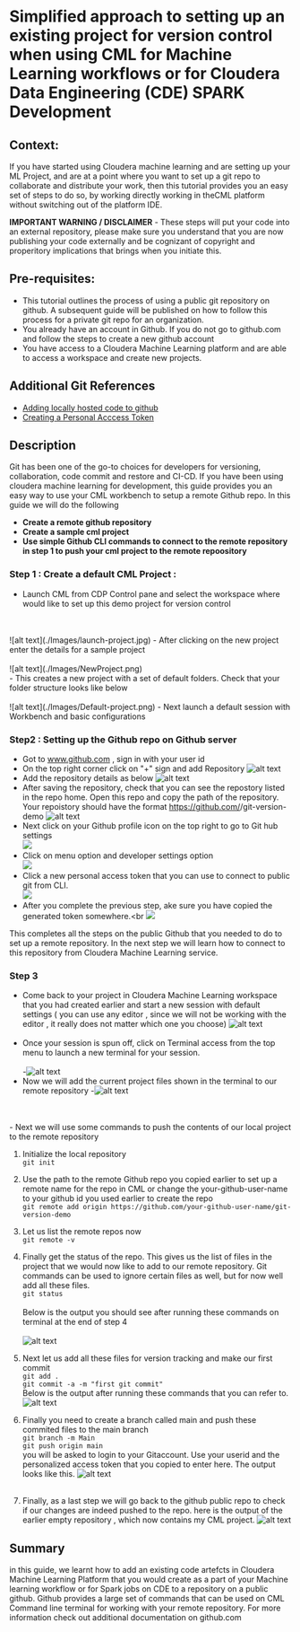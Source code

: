 # Simplified approach to setting up an existing project for version control when using CML for Machine Learning workflows or for Cloudera Data Engineering (CDE) SPARK Development
## Context: 
If you have started using Cloudera machine learning and are setting up your ML Project, and are at a point where you want to set up a git repo to collaborate and distribute your work, then this tutorial provides you an easy set of steps to do so, by working directly working in theCML platform without switching out of the platform IDE.

**IMPORTANT WARNING / DISCLAIMER** - These steps will put your code into an external repository, please make sure you understand that you are now publishing your code externally and be cognizant of copyright and properitory implications that brings when you initiate this. 

## Pre-requisites: 
- This tutorial outlines the process of using a public git repository on github. A subsequent
guide will be published on how to follow this process for a private git repo for an organization. 
- You already have an account in Github. If you do not go to github.com and follow the steps to create a new github account
- You have access to a Cloudera Machine Learning platform and are able to access a workspace and create new projects. 



## Additional Git References

- [Adding locally hosted code to github](https://docs.github.com/en/get-started/importing-your-projects-to-github/importing-source-code-to-github/adding-locally-hosted-code-to-github)
- [Creating a Personal Acccess Token](https://docs.github.com/en/authentication/keeping-your-account-and-data-secure/creating-a-personal-access-token)

## Description 
Git has been one of the go-to choices for developers for versioning, collaboration, code commit and restore and CI-CD. If you have been using cloudera machine learning for development, this guide provides you an easy way to use your CML workbench to setup a remote Github repo. In this guide we will do the following
- **Create a remote github repository**
- **Create a sample cml project**
- **Use simple Github CLI commands to connect to the remote repository in step 1 to push your cml project to the remote repoository**

### Step 1 : Create a default CML Project  : 
- Launch CML from CDP Control pane and select the workspace where would like to set up this demo project for version control 
<br>
<br>
![alt text](./Images/launch-project.jpg)
- After clicking  on the new project enter the details for a sample project <br> <br>
![alt text](./Images/NewProject.png) <br>
- This creates a new project with a set of default folders. Check that your folder structure looks like below  <br> <br>
![alt text](./Images/Default-project.png)
- Next launch a default session with Workbench and basic configurations <br> 

### Step2 : Setting up the Github repo on Github server
- Got to www.github.com , sign in with your user id
- On the top right corner click on "+" sign and add Repository
![alt text](./Images/Create-new-repository.jpg)
- Add the repository details as below
![alt text](./Images/Create-Repo.jpg)
- After saving the repository, check that you can see the repostory listed in the repo home. Open this repo and copy the path of the repository. Your repoistory should have the format https://github.com/<your-user-name>/git-version-demo 
![alt text](./Images/Repo-home.jpg)
- Next click on your Github profile icon on the top right to go to Git hub settings<br>
![](./Images/Profile-Menu.jpg)
- Click on menu option and developer settings option <br>
![](./Images/developer-settings.jpg)
- Click a new personal access token that you can use to connect to public git from CLI.<br>
![](./Images/Personal-access-token.jpg)
- After you complete the previous step, ake sure you have copied the generated token somewhere.<br
![](.//Images/GeneratedToken.jpg)

This completes all the steps on the public Github that you needed to do to set up a remote repository. In the next step we will learn how to connect to this repository from Cloudera Machine Learning service. 

### Step 3 
- Come back to your project in Cloudera Machine Learning workspace that you had created earlier and start a new session with default settings ( you can use any editor , since we will not be working with the editor , it really does not matter which one you choose)
![alt text](./Images/New-session.png) <br><br>
- Once your session is spun off, click on Terminal access from the top menu to launch a new terminal for your session. <br> <br>
-![alt text](./Images/terminal-access.jpg) 
- Now we will add the current project files shown in the terminal to our remote repository
-![alt text](./Images/terminal-details.jpg)<br> <br>
<br>
- Next we will use some commands to push the contents of our local project to the remote repository

1. Initialize the local repository <br> 
    `git init `
    
2. Use the path to the remote Github repo you copied earlier to set up a remote name for the repo in CML or change the your-github-user-name to your github id you used earlier to create the repo <br>
    `git remote add origin https://github.com/your-github-user-name/git-version-demo`

3. Let us list the remote repos now <br>
`git remote -v`

4. Finally get the status of the repo. This gives us the list of files in the project that we would now like to add to our remote repository. Git commands can be used to ignore certain files as well, but for now well add all these files.<br>
`git status` <br> <br>
Below is the output you should see after running these commands on terminal at the end of step 4 <br><br>
![alt text](./Images/cml-terminal.jpg)

5. Next let us add all these files for version tracking and make our first commit <br>
`git add .` <br>
`git commit -a -m "first git commit"` <br>
Below is the output after running these commands that you can refer to.
![alt text](./Images/git-initial-commit.jpg)
6. Finally you need to create a branch called main and  push these commited files to the main branch <br>
`git branch -m Main`<br>
`git push origin main`<br>
you will be asked to login to your Gitaccount. Use your userid and the personalized access token that you copied to enter here. The output looks like this.
![alt text](./Images/cml-terminal-2.jpg) <br><br>
7. Finally, as a last step we will go back to the github public repo to check if our changes are indeed pushed to the repo. here is the output of the earlier empty repository , which now contains my CML project. 
![alt text](./Images/Validate-in-githu.jpg)

## Summary
in this guide,  we learnt how to add an existing code artefcts in Cloudera Machine Learning Platform that you would create as a part of your Machine learning workflow or for Spark jobs on CDE to a repository on a public github. Github provides a large set of commands that can be used on CML Command line terminal for working with your remote repository. For more information check out additional documentation on github.com




 




